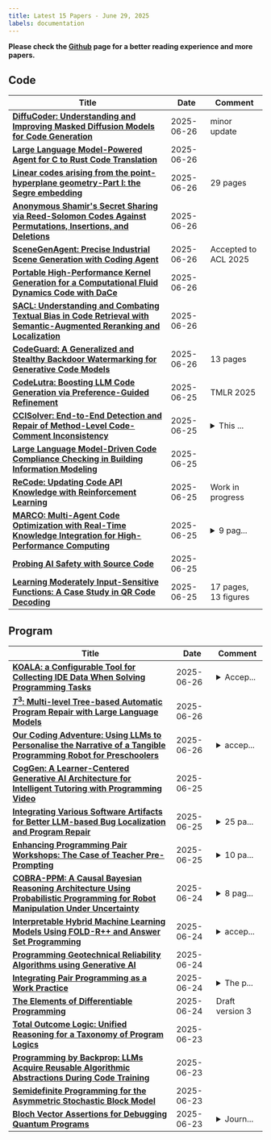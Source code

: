 ```yaml
---
title: Latest 15 Papers - June 29, 2025
labels: documentation
---
```

**Please check the [Github](https://github.com/zezhishao/MTS_Daily_ArXiv) page for a better reading experience and more papers.**

## Code
| **Title** | **Date** | **Comment** |
| --- | --- | --- |
| **[DiffuCoder: Understanding and Improving Masked Diffusion Models for Code Generation](http://arxiv.org/abs/2506.20639v2)** | 2025-06-26 | minor update |
| **[Large Language Model-Powered Agent for C to Rust Code Translation](http://arxiv.org/abs/2505.15858v2)** | 2025-06-26 |  |
| **[Linear codes arising from the point-hyperplane geometry-Part I: the Segre embedding](http://arxiv.org/abs/2506.21309v1)** | 2025-06-26 | 29 pages |
| **[Anonymous Shamir's Secret Sharing via Reed-Solomon Codes Against Permutations, Insertions, and Deletions](http://arxiv.org/abs/2412.17003v2)** | 2025-06-26 |  |
| **[SceneGenAgent: Precise Industrial Scene Generation with Coding Agent](http://arxiv.org/abs/2410.21909v3)** | 2025-06-26 | Accepted to ACL 2025 |
| **[Portable High-Performance Kernel Generation for a Computational Fluid Dynamics Code with DaCe](http://arxiv.org/abs/2506.20994v1)** | 2025-06-26 |  |
| **[SACL: Understanding and Combating Textual Bias in Code Retrieval with Semantic-Augmented Reranking and Localization](http://arxiv.org/abs/2506.20081v2)** | 2025-06-26 |  |
| **[CodeGuard: A Generalized and Stealthy Backdoor Watermarking for Generative Code Models](http://arxiv.org/abs/2506.20926v1)** | 2025-06-26 | 13 pages |
| **[CodeLutra: Boosting LLM Code Generation via Preference-Guided Refinement](http://arxiv.org/abs/2411.05199v3)** | 2025-06-25 | TMLR 2025 |
| **[CCISolver: End-to-End Detection and Repair of Method-Level Code-Comment Inconsistency](http://arxiv.org/abs/2506.20558v1)** | 2025-06-25 | <details><summary>This ...</summary><p>This manuscript is under review</p></details> |
| **[Large Language Model-Driven Code Compliance Checking in Building Information Modeling](http://arxiv.org/abs/2506.20551v1)** | 2025-06-25 |  |
| **[ReCode: Updating Code API Knowledge with Reinforcement Learning](http://arxiv.org/abs/2506.20495v1)** | 2025-06-25 | Work in progress |
| **[MARCO: Multi-Agent Code Optimization with Real-Time Knowledge Integration for High-Performance Computing](http://arxiv.org/abs/2505.03906v3)** | 2025-06-25 | <details><summary>9 pag...</summary><p>9 pages, 4 figures, 2 tables</p></details> |
| **[Probing AI Safety with Source Code](http://arxiv.org/abs/2506.20471v1)** | 2025-06-25 |  |
| **[Learning Moderately Input-Sensitive Functions: A Case Study in QR Code Decoding](http://arxiv.org/abs/2506.20305v1)** | 2025-06-25 | 17 pages, 13 figures |

## Program
| **Title** | **Date** | **Comment** |
| --- | --- | --- |
| **[KOALA: a Configurable Tool for Collecting IDE Data When Solving Programming Tasks](http://arxiv.org/abs/2506.21266v1)** | 2025-06-26 | <details><summary>Accep...</summary><p>Accepted to CompEd'25, 7 pages, 4 figures</p></details> |
| **[$T^3$: Multi-level Tree-based Automatic Program Repair with Large Language Models](http://arxiv.org/abs/2506.21211v1)** | 2025-06-26 |  |
| **[Our Coding Adventure: Using LLMs to Personalise the Narrative of a Tangible Programming Robot for Preschoolers](http://arxiv.org/abs/2506.20982v1)** | 2025-06-26 | <details><summary>accep...</summary><p>accepted at D-SAIL Workshop - Transformative Curriculum Design: Digitalization, Sustainability, and AI Literacy for 21st Century Learning</p></details> |
| **[CogGen: A Learner-Centered Generative AI Architecture for Intelligent Tutoring with Programming Video](http://arxiv.org/abs/2506.20600v1)** | 2025-06-25 |  |
| **[Integrating Various Software Artifacts for Better LLM-based Bug Localization and Program Repair](http://arxiv.org/abs/2412.03905v3)** | 2025-06-25 | <details><summary>25 pa...</summary><p>25 pages, 12 images, 10 tables, Manuscript revision submitted to a journal (2025)</p></details> |
| **[Enhancing Programming Pair Workshops: The Case of Teacher Pre-Prompting](http://arxiv.org/abs/2506.20299v1)** | 2025-06-25 | <details><summary>10 pa...</summary><p>10 pages, 2 figures. Author's preprint of article published in SIGED/ECISER 2024 via AIS Electronic Library. The published version is available at: https://aisel.aisnet.org/siged2024/15/</p></details> |
| **[COBRA-PPM: A Causal Bayesian Reasoning Architecture Using Probabilistic Programming for Robot Manipulation Under Uncertainty](http://arxiv.org/abs/2403.14488v3)** | 2025-06-24 | <details><summary>8 pag...</summary><p>8 pages, 7 figures, accepted to the 2025 IEEE European Conference on Mobile Robots (ECMR 2025)</p></details> |
| **[Interpretable Hybrid Machine Learning Models Using FOLD-R++ and Answer Set Programming](http://arxiv.org/abs/2506.19573v1)** | 2025-06-24 | <details><summary>accep...</summary><p>accepted for publication as a Technical Communication at ICLP 2025</p></details> |
| **[Programming Geotechnical Reliability Algorithms using Generative AI](http://arxiv.org/abs/2506.19536v1)** | 2025-06-24 |  |
| **[Integrating Pair Programming as a Work Practice](http://arxiv.org/abs/2506.19511v1)** | 2025-06-24 | <details><summary>The p...</summary><p>The pre-print is submitted to the Journal of Systems and Software</p></details> |
| **[The Elements of Differentiable Programming](http://arxiv.org/abs/2403.14606v3)** | 2025-06-24 | Draft version 3 |
| **[Total Outcome Logic: Unified Reasoning for a Taxonomy of Program Logics](http://arxiv.org/abs/2411.00197v2)** | 2025-06-23 |  |
| **[Programming by Backprop: LLMs Acquire Reusable Algorithmic Abstractions During Code Training](http://arxiv.org/abs/2506.18777v1)** | 2025-06-23 |  |
| **[Semidefinite Programming for the Asymmetric Stochastic Block Model](http://arxiv.org/abs/2506.18754v1)** | 2025-06-23 |  |
| **[Bloch Vector Assertions for Debugging Quantum Programs](http://arxiv.org/abs/2506.18458v1)** | 2025-06-23 | <details><summary>Journ...</summary><p>Journal Submission, 40 pages</p></details> |

